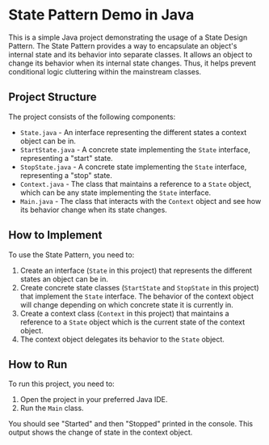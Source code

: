 # State Pattern Demo in Java

This is a simple Java project demonstrating the usage of a State Design Pattern. The State Pattern provides a way to encapsulate an object's internal state and its behavior into separate classes. It allows an object to change its behavior when its internal state changes. Thus, it helps prevent conditional logic cluttering within the mainstream classes.

## Project Structure

The project consists of the following components:

- `State.java` - An interface representing the different states a context object can be in.
- `StartState.java` - A concrete state implementing the `State` interface, representing a "start" state.
- `StopState.java` - A concrete state implementing the `State` interface, representing a "stop" state.
- `Context.java` - The class that maintains a reference to a `State` object, which can be any state implementing the `State` interface.
- `Main.java` - The class that interacts with the `Context` object and see how its behavior change when its state changes.

## How to Implement

To use the State Pattern, you need to:

1. Create an interface (`State` in this project) that represents the different states an object can be in.
2. Create concrete state classes (`StartState` and `StopState` in this project) that implement the `State` interface. The behavior of the context object will change depending on which concrete state it is currently in.
3. Create a context class (`Context` in this project) that maintains a reference to a `State` object which is the current state of the context object.
4. The context object delegates its behavior to the `State` object.

## How to Run

To run this project, you need to:

1. Open the project in your preferred Java IDE.
2. Run the `Main` class.

You should see "Started" and then "Stopped" printed in the console. This output shows the change of state in the context object.
